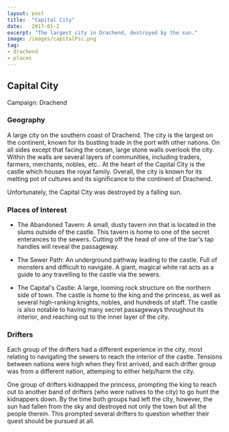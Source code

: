 ```yaml
---
layout: post
title:  "Capital City"
date:   2017-01-2
excerpt: "The largest city in Drachend, destroyed by the sun."
image: /images/capitalPic.png
tag:
- drachend
- places 
---
```


## Capital City
Campaign: Drachend

### Geography
A large city on the southern coast of Drachend. The city is the largest on the continent, known for its bustling trade in the port with other nations. On all sides except that facing the ocean, large stone walls overlook the city. Within the walls are several layers of communities, including traders, farmers, merchants, nobles, etc.. At the heart of the Capital City is the castle which houses the royal family. Overall, the city is known for its melting pot of cultures and its significance to the continent of Drachend. 

Unfortunately, the Capital City was destroyed by a falling sun.

### Places of Interest
- The Abandoned Tavern: A small, dusty tavern inn that is located in the slums outside of the castle. This tavern is home to one of the secret enterances to the sewers. Cutting off the head of one of the bar's tap handles will reveal the passageway.

- The Sewer Path: An underground pathway leading to the castle. Full of monsters and difficult to navigate. A giant, magical white rat acts as a guide to any travelling to the castle via the sewers.

- The Capital's Castle: A large, looming rock structure on the northern side of town. The castle is home to the king and the princess, as well as several high-ranking knights, nobles, and hundreds of staff. The castle is also notable to having many secret passageways throughout its interior, and reaching out to the inner layer of the city.

### Drifters
Each group of the drifters had a different experience in the city, most relating to navigating the sewers to reach the interior of the castle. Tensions between nations were high when they first arrived, and each drifter group was from a different nation, attemping to either help/harm the city. 

One group of drifters kidnapped the princess, prompting the king to reach out to another band of drifters (who were natives to the city) to go hunt the kidnappers down. By the time both groups had left the city, however, the sun had fallen from the sky and destroyed not only the town but all the people therein. This prompted several drifters to question whether their quest should be pursued at all.
